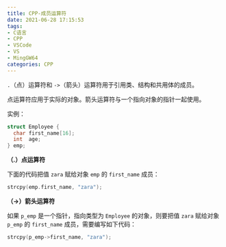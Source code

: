 ```yaml
---
title: CPP-成员运算符
date: 2021-06-28 17:15:53
tags:
- C语言
- CPP
- VSCode
- VS
- MingGW64
categories: CPP
---
```


`.`（点）运算符和 `->`（箭头）运算符用于引用类、结构和共用体的成员。

点运算符应用于实际的对象。箭头运算符与一个指向对象的指针一起使用。

实例：

```cpp
struct Employee {
  char first_name[16];
  int  age;
} emp;
```

**（.）点运算符**

下面的代码把值 `zara` 赋给对象 `emp` 的 `first_name` 成员：

```cpp
strcpy(emp.first_name, "zara");
```

**（->）箭头运算符**

如果 `p_emp` 是一个指针，指向类型为 `Employee` 的对象，则要把值 `zara` 赋给对象 `p_emp` 的 `first_name` 成员，需要编写如下代码：

```cpp
strcpy(p_emp->first_name, "zara");
```